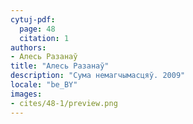 ```yaml
---
cytuj-pdf:
  page: 48
  citation: 1
authors:
- Алесь Разанаў
title: "Алесь Разанаў"
description: "Сума немагчымасцяў. 2009"
locale: "be_BY"
images:
- cites/48-1/preview.png
---
```

